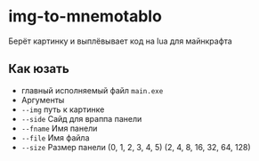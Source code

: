 # img-to-mnemotablo
Берёт картинку и выплёвывает код на lua для майнкрафта

## Как юзать
-  главный исполняемый файл `main.exe`
-  Аргументы
  - `--img` путь к картинке
  - `--side` Сайд для враппа панели
  - `--fname` Имя панели
  - `--file` Имя файла
  - `--size` Размер панели (0, 1, 2, 3, 4, 5) (2, 4, 8, 16, 32, 64, 128)
